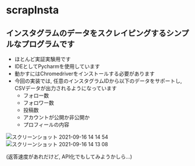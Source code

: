 # scrapInsta
## インスタグラムのデータをスクレイピングするシンプルなプログラムです<br>
* ほとんど実証実験用です<br>
* IDEとしてPycharmを使用しています<br>
* 動かすにはChromedriverをインストールする必要があります<br>
* 今回の実装では, 任意のインスタグラムIDから以下のデータをサポートし, CSVデータが出力されるようになっています
  * フォロー数
  * フォロワー数
  * 投稿数
  * アカウントが公開か非公開か
  * プロフィールの内容


![スクリーンショット 2021-09-16 14 14 54](https://user-images.githubusercontent.com/85482075/133553852-71bfaf8d-f605-4609-9610-d49ff3db6883.png)<br>
![スクリーンショット 2021-09-16 14 13 08](https://user-images.githubusercontent.com/85482075/133553871-6fce9210-7c50-4a5a-a6d0-3f88b4d638ca.png)<br>


(返答速度があれだけど, API化でもしてみようかしら...)
